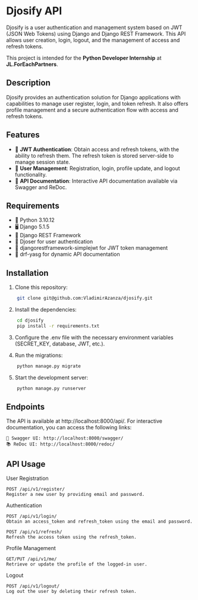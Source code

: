 # Djosify API

Djosify is a user authentication and management system based on JWT (JSON Web Tokens) using Django and Django REST Framework. This API allows user creation, login, logout, and the management of access and refresh tokens.

This project is intended for the **Python Developer Internship** at **JL.ForEachPartners**.

## Description

Djosify provides an authentication solution for Django applications with capabilities to manage user register, login, and token refresh. It also offers profile management and a secure authentication flow with access and refresh tokens.

## Features

- 🔑 **JWT Authentication**: Obtain access and refresh tokens, with the ability to refresh them. The refresh token is stored server-side to manage session state.
- 👤 **User Management**: Registration, login, profile update, and logout functionality.
- 📄 **API Documentation**: Interactive API documentation available via Swagger and ReDoc.

## Requirements

- 🐍 Python 3.10.12
- 🖥️ Django 5.1.5
- 🔗 Django REST Framework
- 🔑 Djoser for user authentication 
- 🔄 djangorestframework-simplejwt for JWT token management
- 📑 drf-yasg for dynamic API documentation

## Installation

1. Clone this repository:

```bash
    git clone git@github.com:VladimirAzanza/djosify.git
```

2. Install the dependencies:

```bash
    cd djosify
    pip install -r requirements.txt
```

3. Configure the .env file with the necessary environment variables (SECRET_KEY, database, JWT, etc.).

4. Run the migrations:
```bash
    python manage.py migrate
```
5. Start the development server:
```bash
    python manage.py runserver
```

## Endpoints

The API is available at http://localhost:8000/api/. For interactive documentation, you can access the following links:

    📜 Swagger UI: http://localhost:8000/swagger/
    📚 ReDoc UI: http://localhost:8000/redoc/

## API Usage
User Registration

    POST /api/v1/register/
    Register a new user by providing email and password.

Authentication

    POST /api/v1/login/
    Obtain an access_token and refresh_token using the email and password.

    POST /api/v1/refresh/
    Refresh the access token using the refresh_token.

Profile Management

    GET/PUT /api/v1/me/
    Retrieve or update the profile of the logged-in user.

Logout

    POST /api/v1/logout/
    Log out the user by deleting their refresh token.
